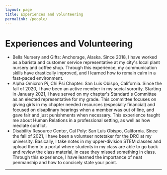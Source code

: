 ```yaml
---
layout: page
title: Experiences and Volunteering
permalink: /people/
---
```

# Experiences and Volunteering
- Bells Nursery and Gifts: Anchorage, Alaska. Since 2018, I have worked as a barista and customer service representative at my city's local plant nursery and coffee shop. Through this experience, my communication skills have drastically improved, and I learned how to remain calm in a fast-paced environment. 
- Alpha Omicron Pi, Chi Psi Chapter: San Luis Obispo, California. Since the fall of 2020, I have been an active member in my social sorority. Starting in January 2021, I have served on my chapter's Standard's Committee as an elected representative for my grade. This committee focuses on giving girls in my chapter needed resources (especially financial) and focused on disaplinary hearings when a member was out of line, and gave fair and just punishments when necessary. This experience taught me about Human Relations in a professional setting, as well as how mediate conflict.
- Disability Resource Center, Cal Poly: San Luis Obispo, California. Since the fall of 2021, I have been a volunteer notetaker for the DRC at my university. Basically, I take notes in my upper-division STEM classes and upload them to a portal where students in my class are able to go back and review the class material, in case they missed something in class. Through this experience, I have learned the importance of neat penmanship and how to concisely state your point.
---

